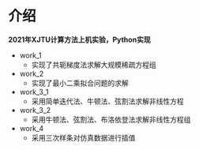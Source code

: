 # 介绍
**2021年XJTU计算方法上机实验，Python实现**

* work_1 
  * 实现了共轭梯度法求解大规模稀疏方程组
* work_2
  * 实现了最小二乘拟合问题的求解
* work_3_1 
  * 采用简单迭代法、牛顿法、弦割法求解非线性方程
* work_3_2
  * 采用牛顿法、弦割法、布洛依登法求解非线性方程组
* work_4
  * 采用三次样条对仿真数据进行插值
